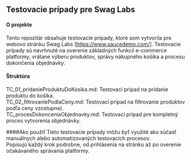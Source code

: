 ## Testovacie prípady pre Swag Labs

#### O projekte
Tento repozitár obsahuje testovacie prípady, ktoré som vytvorila pre webovú stránku Swag Labs [https://www.saucedemo.com/].   Testovacie prípady sú navrhnuté na overenie základných funkcií e-commerce platformy, vrátane výberu produktov, správy nákupného košíka a procesu dokončenia objednávky.

#### Štruktúra  
TC_01_pridanieProduktuDoKosika.md: Testovací prípad na pridanie produktu do košíka.  
TC_02_filtrovaniePodlaCeny.md: Testovací prípad na filtrovanie produktov podľa ceny vzostupne).  
TC_procesDokonceniaObjednavky.md: Testovací prípad pre kompletný proces vytvorenia objednávky.  

####Ako použiť
Tieto testovacie prípady môžu byť využité ako súčasť manuálnych alebo automatizovaných testovacích procesov.   
Popisujú každý krok podrobne, od prihlásenia na stránku až po overenie očakávaného správania platformy.

